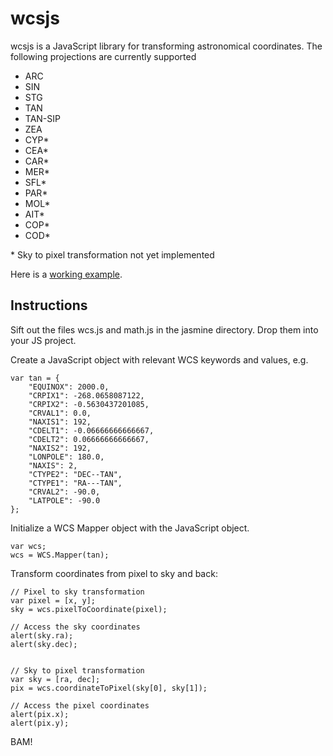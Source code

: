 wcsjs
=====

wcsjs is a JavaScript library for transforming astronomical coordinates.  The following projections are currently supported

* ARC
* SIN
* STG
* TAN
* TAN-SIP
* ZEA
* CYP\*
* CEA\*
* CAR\*
* MER\*
* SFL\*
* PAR\*
* MOL\*
* AIT\*
* COP\*
* COD\*

\* Sky to pixel transformation not yet implemented

Here is a [working example](http://kapadia.github.com/wcsjs/).

Instructions
------------
Sift out the files wcs.js and math.js in the jasmine directory.  Drop them into your JS project. 

Create a JavaScript object with relevant WCS keywords and values, e.g.


    var tan = {
        "EQUINOX": 2000.0,
        "CRPIX1": -268.0658087122,
        "CRPIX2": -0.5630437201085,
        "CRVAL1": 0.0,
        "NAXIS1": 192,
        "CDELT1": -0.06666666666667,
        "CDELT2": 0.06666666666667,
        "NAXIS2": 192,
        "LONPOLE": 180.0,
        "NAXIS": 2,
        "CTYPE2": "DEC--TAN",
        "CTYPE1": "RA---TAN",
        "CRVAL2": -90.0,
        "LATPOLE": -90.0
    };

Initialize a WCS Mapper object with the JavaScript object.


    var wcs;
    wcs = WCS.Mapper(tan);


Transform coordinates from pixel to sky and back:


    // Pixel to sky transformation
    var pixel = [x, y];
    sky = wcs.pixelToCoordinate(pixel);

    // Access the sky coordinates
    alert(sky.ra);
    alert(sky.dec);


    // Sky to pixel transformation
    var sky = [ra, dec];
    pix = wcs.coordinateToPixel(sky[0], sky[1]);

    // Access the pixel coordinates
    alert(pix.x);
    alert(pix.y);

BAM!
